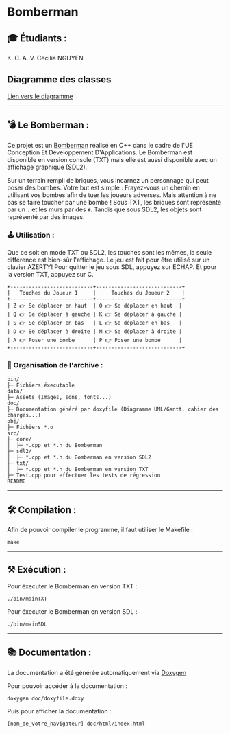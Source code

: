 # Bomberman

## 🎓 Étudiants :
K. C.
A. V.
Cécilia NGUYEN

## Diagramme des classes

[Lien vers le diagramme](https://cdn.discordapp.com/attachments/653242922266918915/841243371283808257/Bomberman.png)

-----------------

## 💣 Le Bomberman : 

Ce projet est un [Bomberman](https://fr.wikipedia.org/wiki/Bomberman) réalisé en C++ dans le cadre de l'UE Conception Et Développement D'Applications.
Le Bomberman est disponible en version console (TXT) mais elle est aussi disponible avec un affichage graphique (SDL2).

Sur un terrain rempli de briques, vous incarnez un personnage qui peut poser des bombes. Votre but est simple : Frayez-vous un chemin en utilisant vos bombes afin de tuer les joueurs adverses. Mais attention à ne pas se faire toucher par une bombe !
Sous TXT, les briques sont représenté par un ``.`` et les murs par des ``#``. Tandis que sous SDL2, les objets sont représenté par des images.

### 🕹️ Utilisation :
Que ce soit en mode TXT ou SDL2, les touches sont les mêmes, la seule différence est bien-sûr l'affichage. Le jeu est fait pour être utilisé sur un clavier AZERTY!
Pour quitter le jeu sous SDL, appuyez sur ECHAP. Et pour la version TXT, appuyez sur C.
```
+---------------------------+----------------------------+
|   Touches du Joueur 1     |     Touches du Joueur 2    |
+---------------------------+----------------------------+
| Z 👉 Se déplacer en haut  | O 👉 Se déplacer en haut  |
| Q 👉 Se déplacer à gauche | K 👉 Se déplacer à gauche |
| S 👉 Se déplacer en bas   | L 👉 Se déplacer en bas   |
| D 👉 Se déplacer à droite | M 👉 Se déplacer à droite |
| A 👉 Poser une bombe      | P 👉 Poser une bombe      |
+---------------------------+----------------------------+
```


### 🔖 Organisation de l'archive :  
```
bin/
├─ Fichiers éxecutable
data/
├─ Assets (Images, sons, fonts...)
doc/
├─ Documentation généré par doxyfile (Diagramme UML/Gantt, cahier des charges...)
obj/
├─ Fichiers *.o
src/
├─ core/
│  ├─ *.cpp et *.h du Bomberman
├─ sdl2/
│  ├─ *.cpp et *.h du Bomberman en version SDL2
├─ txt/
│  ├─ *.cpp et *.h du Bomberman en version TXT
├─ Test.cpp pour effectuer les tests de régression
README
```
-----------------

## 🛠️ Compilation :

Afin de pouvoir compiler le programme, il faut utiliser le Makefile :

```
make
```


-----------------

## ⚒️ Exécution :

Pour éxecuter le Bomberman en version TXT :

```
./bin/mainTXT
```

Pour éxecuter le Bomberman en version SDL :

```
./bin/mainSDL
```
-----------------

## 📚 Documentation :

La documentation a été générée automatiquement via [Doxygen](https://www.doxygen.nl/index.html)  

Pour pouvoir accéder à la documentation :  
```
doxygen doc/doxyfile.doxy
```

Puis pour afficher la documentation :
```
[nom_de_votre_navigateur] doc/html/index.html
```
